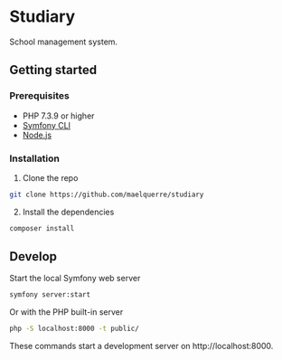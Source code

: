 # Studiary

School management system.

## Getting started

### Prerequisites

- PHP 7.3.9 or higher
- [Symfony CLI](https://symfony.com/download)
- [Node.js](https://nodejs.org/en/)

### Installation

1. Clone the repo
```sh
git clone https://github.com/maelquerre/studiary
```
2. Install the dependencies
```sh
composer install
```

## Develop

Start the local Symfony web server
```sh
symfony server:start
```

Or with the PHP built-in server
```sh
php -S localhost:8000 -t public/
```

These commands start a development server on http://localhost:8000.
